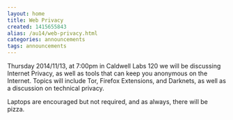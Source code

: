 ```yaml
---
layout: home
title: Web Privacy
created: 1415655843
alias: /au14/web-privacy.html
categories: announcements
tags: announcements
---
```

Thursday 2014/11/13, at 7:00pm in Caldwell Labs 120 we will be discussing Internet Privacy, as well as tools that can keep you anonymous on the Internet. Topics will include Tor, Firefox Extensions, and Darknets, as well as a discussion on technical privacy.

Laptops are encouraged but not required, and as always, there will be pizza.
